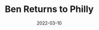 ---
layout: layouts/post.njk
title: Ben Returns to Philly
date: 2022-03-10
humanDate: March 10th, 2022
topDate: "03/2022"
tags: [
    post,
    total,
    2021_season
]
totalDonations: 0.00
doneeShort: "NET Centers"
donee:  NorthEast (NET) Centers
doneeLink: http://netcenters.org/
threadLink: https://www.reddit.com/r/sixers/comments/tb43i2/donation_thread_in_honor_of_ben_simmons_current/
desc: In honor of Ben Simmons current mental state, I'm asking you to join me in donating to benefit NET Centers, a Philadelphia, non profit."
---